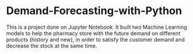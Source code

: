 # Demand-Forecasting-with-Python
This is a project done on Jupyter Notebook.
It built two Machine Learning models to help the pharmacy store with the future demand on different products (history and new),
in order to satisfy the customer demand and decrease the stock at the same time.
